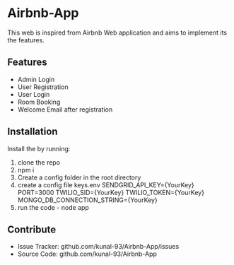 Airbnb-App
========

This web is inspired from Airbnb Web application and aims to implement its the features.

Features
--------

- Admin Login
- User Registration
- User Login
- Room Booking
- Welcome Email after registration

Installation
------------

Install the by running:
1. clone the repo
2. npm i
3. Create a config folder in the root directory
4. create a config file keys.env
        SENDGRID_API_KEY={YourKey}
        PORT=3000
        TWILIO_SID={YourKey}
        TWILIO_TOKEN={YourKey}
        MONGO_DB_CONNECTION_STRING={YourKey}
5. run the code - node app

Contribute
----------

- Issue Tracker: github.com/kunal-93/Airbnb-App/issues
- Source Code: github.com/kunal-93/Airbnb-App
